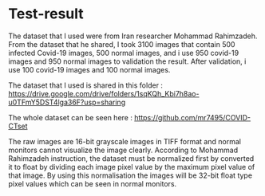# Test-result
The dataset that I used were from Iran researcher Mohammad Rahimzadeh. From the dataset that he shared, I took 3100 images that contain 500 infected Covid-19 images, 500 normal images, and i use 950 covid-19 images and 950 normal images to validation the result. After validation, i use 100 covid-19 images and 100 normal images.

The dataset that I used is shared in this folder : https://drive.google.com/drive/folders/1sqKQh_Kbi7h8ao-u0TFmY5DST4lga36F?usp=sharing

The whole dataset can be seen here : https://github.com/mr7495/COVID-CTset

The raw images are 16-bit grayscale images in TIFF format and normal monitors cannot visualize the image clearly. According to Mohammad Rahimzadeh instruction, the dataset must be normalized first by converted it to float by dividing each image pixel value by the maximum pixel value of that image. By using this normalisation the images will be 32-bit float type pixel values which can be seen in normal monitors.








